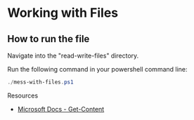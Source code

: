 # Working with Files

## How to run the file

Navigate into the "read-write-files" directory.

Run the following command in your powershell command line:

```powershell
./mess-with-files.ps1
```

Resources

* [Microsoft Docs - Get-Content](https://docs.microsoft.com/en-us/powershell/module/microsoft.powershell.management/get-content?view=powershell-7)
